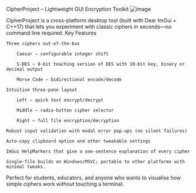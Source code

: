CipherProject – Lightweight GUI Encryption Toolkit
![image](https://github.com/user-attachments/assets/a9d2f414-2a75-4af5-8d0b-e2b76111ee66)

CipherProject is a cross-platform desktop tool (built with Dear ImGui + C++17) that lets you experiment with classic ciphers in seconds—no command line required.
Key Features

    Three ciphers out-of-the-box

        Caesar – configurable integer shift

        S-DES – 8-bit teaching version of DES with 10-bit key, binary or decimal output

        Morse Code – bidirectional encode/decode

    Intuitive three-pane layout

        Left – quick text encrypt/decrypt

        Middle – radio-button cipher selector

        Right – full file encryption/decryption

    Robust input validation with modal error pop-ups (no silent failures)

    Auto-copy clipboard option and other tweakable settings

    ImGui HelpMarkers that give a one-sentence explanation of every cipher

    Single-file builds on Windows/MSVC; portable to other platforms with minimal tweaks.

Perfect for students, educators, and anyone who wants to visualise how simple ciphers work without touching a terminal.
